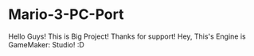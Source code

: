 # Mario-3-PC-Port
Hello Guys!
This is Big Project!
Thanks for support!
Hey, This's Engine is GameMaker: Studio!
:D
